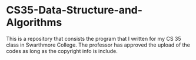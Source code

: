 # CS35-Data-Structure-and-Algorithms

This is a repository that consists the program that I written for my CS 35 class in Swarthmore College. The professor has approved the upload of the codes as long as the copyright info is include.
